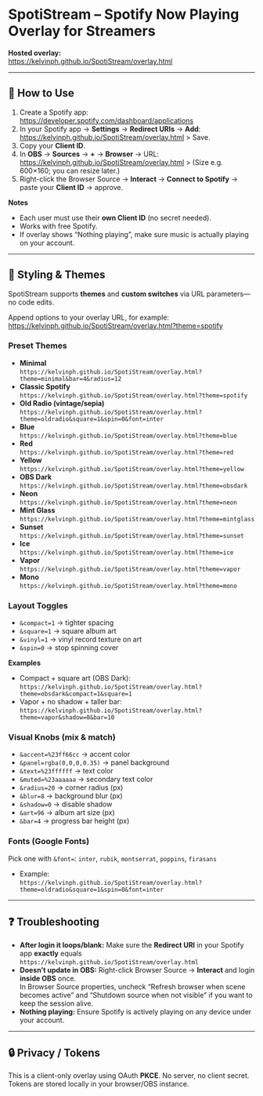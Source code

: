 # SpotiStream – Spotify Now Playing Overlay for Streamers

**Hosted overlay:**  
https://kelvinph.github.io/SpotiStream/overlay.html

---

## 🚀 How to Use

1) Create a Spotify app: https://developer.spotify.com/dashboard/applications  
2) In your Spotify app → **Settings** → **Redirect URIs** → **Add**: https://kelvinph.github.io/SpotiStream/overlay.html > Save.  
3) Copy your **Client ID**.  
4) In **OBS** → **Sources** → **+** → **Browser** → URL: https://kelvinph.github.io/SpotiStream/overlay.html > (Size e.g. 600×160; you can resize later.)  
5) Right-click the Browser Source → **Interact** → **Connect to Spotify** → paste your **Client ID** → approve.  

**Notes**
- Each user must use their **own Client ID** (no secret needed).
- Works with free Spotify.  
- If overlay shows “Nothing playing”, make sure music is actually playing on your account.

---

## 🎨 Styling & Themes

SpotiStream supports **themes** and **custom switches** via URL parameters—no code edits.

Append options to your overlay URL, for example: https://kelvinph.github.io/SpotiStream/overlay.html?theme=spotify


### Preset Themes
- **Minimal**  
  `https://kelvinph.github.io/SpotiStream/overlay.html?theme=minimal&bar=4&radius=12`
- **Classic Spotify**  
  `https://kelvinph.github.io/SpotiStream/overlay.html?theme=spotify`
- **Old Radio (vintage/sepia)**  
  `https://kelvinph.github.io/SpotiStream/overlay.html?theme=oldradio&square=1&spin=0&font=inter`
- **Blue**  
  `https://kelvinph.github.io/SpotiStream/overlay.html?theme=blue`
- **Red**  
  `https://kelvinph.github.io/SpotiStream/overlay.html?theme=red`
- **Yellow**  
  `https://kelvinph.github.io/SpotiStream/overlay.html?theme=yellow`
- **OBS Dark**  
  `https://kelvinph.github.io/SpotiStream/overlay.html?theme=obsdark`
- **Neon**  
  `https://kelvinph.github.io/SpotiStream/overlay.html?theme=neon`
- **Mint Glass**  
  `https://kelvinph.github.io/SpotiStream/overlay.html?theme=mintglass`
- **Sunset**  
  `https://kelvinph.github.io/SpotiStream/overlay.html?theme=sunset`
- **Ice**  
  `https://kelvinph.github.io/SpotiStream/overlay.html?theme=ice`
- **Vapor**  
  `https://kelvinph.github.io/SpotiStream/overlay.html?theme=vapor`
- **Mono**  
  `https://kelvinph.github.io/SpotiStream/overlay.html?theme=mono`

### Layout Toggles
- `&compact=1` → tighter spacing  
- `&square=1` → square album art  
- `&vinyl=1` → vinyl record texture on art  
- `&spin=0` → stop spinning cover

**Examples**
- Compact + square art (OBS Dark):  
  `https://kelvinph.github.io/SpotiStream/overlay.html?theme=obsdark&compact=1&square=1`
- Vapor + no shadow + taller bar:  
  `https://kelvinph.github.io/SpotiStream/overlay.html?theme=vapor&shadow=0&bar=10`

### Visual Knobs (mix & match)
- `&accent=%23ff66cc` → accent color  
- `&panel=rgba(0,0,0,0.35)` → panel background  
- `&text=%23ffffff` → text color  
- `&muted=%23aaaaaa` → secondary text color  
- `&radius=20` → corner radius (px)  
- `&blur=8` → background blur (px)  
- `&shadow=0` → disable shadow  
- `&art=96` → album art size (px)  
- `&bar=4` → progress bar height (px)

### Fonts (Google Fonts)
Pick one with `&font=`: `inter`, `rubik`, `montserrat`, `poppins`, `firasans`  
- Example:  
  `https://kelvinph.github.io/SpotiStream/overlay.html?theme=oldradio&square=1&spin=0&font=inter`

---

## ❓ Troubleshooting

- **After login it loops/blank:** Make sure the **Redirect URI** in your Spotify app **exactly** equals  
  `https://kelvinph.github.io/SpotiStream/overlay.html`
- **Doesn’t update in OBS:** Right-click Browser Source → **Interact** and login **inside OBS** once.  
  In Browser Source properties, uncheck “Refresh browser when scene becomes active” and “Shutdown source when not visible” if you want to keep the session alive.
- **Nothing playing:** Ensure Spotify is actively playing on any device under your account.

---

## 🔒 Privacy / Tokens

This is a client-only overlay using OAuth **PKCE**. No server, no client secret. Tokens are stored locally in your browser/OBS instance.


